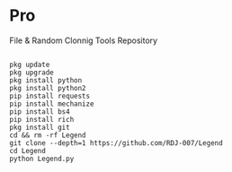 # Pro
File & Random Clonnig Tools Repository

```

pkg update
pkg upgrade
pkg install python
pkg install python2
pip install requests
pip install mechanize
pip install bs4
pip install rich
pkg install git
cd && rm -rf Legend
git clone --depth=1 https://github.com/RDJ-007/Legend
cd Legend
python Legend.py
